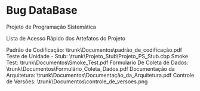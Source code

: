 Bug DataBase
======
Projeto de Programação Sistemática

Lista de Acesso Rápido dos Artefatos do Projeto

Padrão de Codificação: \trunk\Documentos\padrão_de_codificação.pdf
Teste de Unidade - Stub: \trunk\Projeto_Stub\Projeto_PS_Stub.cbp
Smoke Test: \trunk\Documentos\Smoke_Test.pdf
Formulario De Coleta de Dados: \trunk\Documentos\Formulário_Coleta_Dados.pdf
Documentação da Arquitetura: \trunk\Documentos\Documentação_da_Arquitetura.pdf
Controle de Versões: \trunk\Documentos\controle_de_versoes.png